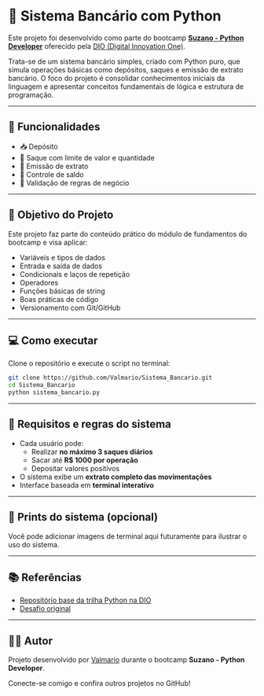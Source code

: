 # 💸 Sistema Bancário com Python

Este projeto foi desenvolvido como parte do bootcamp [**Suzano - Python Developer**](https://web.dio.me/track/suzano-python-developer?order=undefined&page=1&search=&tab=ranking&track_id=823e5de7-79a5-44fe-a472-cfe6bb0fec00) oferecido pela [DIO (Digital Innovation One)](https://web.dio.me/).

Trata-se de um sistema bancário simples, criado com Python puro, que simula operações básicas como depósitos, saques e emissão de extrato bancário. O foco do projeto é consolidar conhecimentos iniciais da linguagem e apresentar conceitos fundamentais de lógica e estrutura de programação.

---

## 🚀 Funcionalidades

- 📥 Depósito
- 💸 Saque com limite de valor e quantidade
- 📃 Emissão de extrato
- 🧾 Controle de saldo
- 🔐 Validação de regras de negócio

---

## 📌 Objetivo do Projeto

Este projeto faz parte do conteúdo prático do módulo de fundamentos do bootcamp e visa aplicar:

- Variáveis e tipos de dados
- Entrada e saída de dados
- Condicionais e laços de repetição
- Operadores
- Funções básicas de string
- Boas práticas de código
- Versionamento com Git/GitHub

---

## 💻 Como executar

Clone o repositório e execute o script no terminal:

```bash
git clone https://github.com/Valmario/Sistema_Bancario.git
cd Sistema_Bancario
python sistema_bancario.py
```

---

## 🧠 Requisitos e regras do sistema

- Cada usuário pode:
  - Realizar **no máximo 3 saques diários**
  - Sacar até **R$ 1000 por operação**
  - Depositar valores positivos
- O sistema exibe um **extrato completo das movimentações**
- Interface baseada em **terminal interativo**

---

## 🧾 Prints do sistema (opcional)

Você pode adicionar imagens de terminal aqui futuramente para ilustrar o uso do sistema.

---

## 📚 Referências

- [Repositório base da trilha Python na DIO](https://github.com/digitalinnovationone/trilha-python-dio)
- [Desafio original](https://github.com/digitalinnovationone/trilha-python-dio/blob/main/00%20-%20Fundamentos/desafio.py)

---

## 👨‍💻 Autor

Projeto desenvolvido por [Valmario](https://github.com/Valmario) durante o bootcamp **Suzano - Python Developer**.

Conecte-se comigo e confira outros projetos no GitHub!
